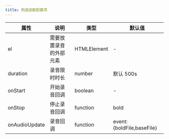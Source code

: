```yaml
---
title: 构造函数配置项
---
```


| 属性          | 说明                   | 类型        | 默认值                    |
| ------------- | ---------------------- | ----------- | ------------------------- |
| el            | 需要放置录音的外部元素 | HTMLElement | -                         |
| duration      | 录音限时时长           | number      | 默认 500s                 |
| onStart       | 开始录音回调           | boolean     | -                         |
| onStop        | 停止录音回调           | function    | bold                      |
| onAudioUpdate | 录音回调               | function    | event:{boldFile,baseFile} |
